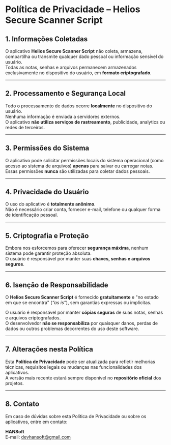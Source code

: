 # Política de Privacidade – Helios Secure Scanner Script

## 1. Informações Coletadas
O aplicativo **Helios Secure Scanner Script** não coleta, armazena, compartilha ou transmite qualquer dado pessoal ou informação sensível do usuário.  
Todas as notas, senhas e arquivos permanecem armazenados exclusivamente no dispositivo do usuário, em **formato criptografado**.

---

## 2. Processamento e Segurança Local
Todo o processamento de dados ocorre **localmente** no dispositivo do usuário.  
Nenhuma informação é enviada a servidores externos.  
O aplicativo **não utiliza serviços de rastreamento**, publicidade, analytics ou redes de terceiros.

---

## 3. Permissões do Sistema
O aplicativo pode solicitar permissões locais do sistema operacional (como acesso ao sistema de arquivos) **apenas** para salvar ou carregar notas.  
Essas permissões **nunca** são utilizadas para coletar dados pessoais.

---

## 4. Privacidade do Usuário
O uso do aplicativo é **totalmente anônimo**.  
Não é necessário criar conta, fornecer e-mail, telefone ou qualquer forma de identificação pessoal.

---

## 5. Criptografia e Proteção
Embora nos esforcemos para oferecer **segurança máxima**, nenhum sistema pode garantir proteção absoluta.  
O usuário é responsável por manter suas **chaves, senhas e arquivos seguros**.

---

## 6. Isenção de Responsabilidade
O **Helios Secure Scanner Script** é fornecido **gratuitamente** e "no estado em que se encontra" (*“as is”*), sem garantias expressas ou implícitas.  

O usuário é responsável por manter **cópias seguras** de suas notas, senhas e arquivos criptografados.  
O desenvolvedor **não se responsabiliza** por quaisquer danos, perdas de dados ou outros problemas decorrentes do uso deste software.

---

## 7. Alterações nesta Política
Esta **Política de Privacidade** pode ser atualizada para refletir melhorias técnicas, requisitos legais ou mudanças nas funcionalidades dos aplicativos.  
A versão mais recente estará sempre disponível no **repositório oficial** dos projetos.

---

## 8. Contato
Em caso de dúvidas sobre esta Política de Privacidade ou sobre os aplicativos, entre em contato:

**HANSoft**  
E-mail: devhansoft@gmail.com
